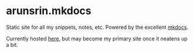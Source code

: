 # arunsrin.mkdocs

Static site for all my snippets, notes, etc. Powered by the excellent [mkdocs](http://www.mkdocs.org/).

Currently hosted [here](https://arunsrin.nfshost.com/), but may become my primary site once it neatens up a bit.
